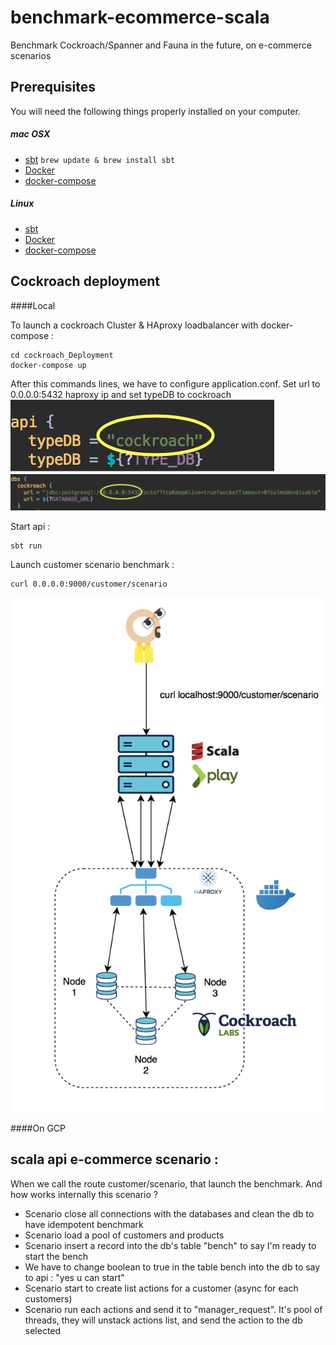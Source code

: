 # benchmark-ecommerce-scala
Benchmark Cockroach/Spanner and Fauna in the future, on e-commerce scenarios


## Prerequisites

You will need the following things properly installed on your computer.

##### mac OSX

* [sbt](https://www.scala-sbt.org/1.x/docs/Installing-sbt-on-Mac.html)
`brew update & brew install sbt` 
* [Docker](https://docs.docker.com/docker-for-mac/install/) 
* [docker-compose](https://docs.docker.com/compose/install/) 

##### Linux

* [sbt](https://www.scala-sbt.org/0.13/docs/Installing-sbt-on-Linux.html) 
* [Docker](https://docs.docker.com/install/linux/docker-ce/ubuntu/) 
* [docker-compose](https://docs.docker.com/compose/install/) 

## Cockroach deployment

####Local 

To launch a cockroach Cluster & HAproxy loadbalancer with docker-compose :

```
cd cockroach_Deployment
docker-compose up
```

After this commands lines, we have to configure application.conf.
Set url to 0.0.0.0:5432 haproxy ip and set typeDB to cockroach
![alt text](public/images/typeDB_config.png "Description goes here")
![alt text](public/images/url_config.png "Description goes here")


Start api :

```
sbt run
``` 

Launch customer scenario benchmark : 
```
curl 0.0.0.0:9000/customer/scenario
``` 
![alt text](public/images/global_stack_local_cockroach.png "global stack")


####On GCP 

## scala api e-commerce scenario :

When we call the route customer/scenario, that launch the benchmark. And how works
internally this scenario ?

* Scenario close all connections with the databases and clean the db to have idempotent benchmark
* Scenario load a pool of customers and products
* Scenario insert a record into the db's table "bench" to say I'm ready to start the bench
* We have to change boolean to true in the table bench into the db to say to api : "yes u can start"
* Scenario start to create list actions for a customer (async for each customers)
* Scenario run each actions and send it to "manager_request". It's pool of threads, they will
unstack actions list, and send the action to the db selected
 